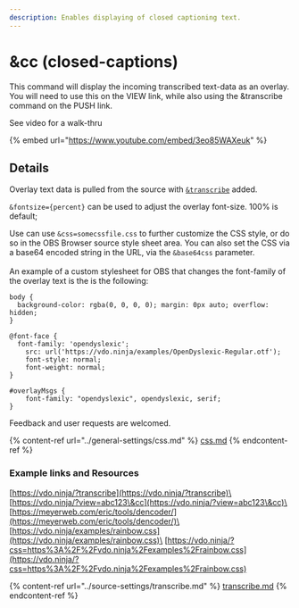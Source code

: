 ```yaml
---
description: Enables displaying of closed captioning text.
---
```


# \&cc  (closed-captions)

This command will display the incoming transcribed text-data as an overlay. You will need to use this on the VIEW link, while also using the \&transcribe command on the PUSH link.

See video for a walk-thru

{% embed url="https://www.youtube.com/embed/3eo85WAXeuk" %}

## Details

Overlay text data is pulled from the source with [`&transcribe`](../source-settings/transcribe.md) added.&#x20;

`&fontsize={percent}` can be used to adjust the overlay font-size. 100% is default;&#x20;

Use can use `&css=somecssfile.css` to further customize the CSS style, or do so in the OBS Browser source style sheet area. You can also set the CSS via a base64 encoded string in the URL, via the `&base64css` parameter.\
\
An example of a custom stylesheet for OBS that changes the font-family of the overlay text is the is the following:

```
body {
  background-color: rgba(0, 0, 0, 0); margin: 0px auto; overflow: hidden;
}

@font-face {
  font-family: 'opendyslexic';
	src: url('https://vdo.ninja/examples/OpenDyslexic-Regular.otf');
	font-style: normal;
	font-weight: normal;
} 

#overlayMsgs {
	font-family: "opendyslexic", opendyslexic, serif;
}
```

Feedback and user requests are welcomed.

{% content-ref url="../general-settings/css.md" %}
[css.md](../general-settings/css.md)
{% endcontent-ref %}

### Example links and  Resources

[https://vdo.ninja/?transcribe](https://vdo.ninja/?transcribe)\
[https://vdo.ninja/?view=abc123\&cc](https://vdo.ninja/?view=abc123\&cc)\
[https://meyerweb.com/eric/tools/dencoder/](https://meyerweb.com/eric/tools/dencoder/)\
[https://vdo.ninja/examples/rainbow.css](https://vdo.ninja/examples/rainbow.css)\
[https://vdo.ninja/?css=https%3A%2F%2Fvdo.ninja%2Fexamples%2Frainbow.css](https://vdo.ninja/?css=https%3A%2F%2Fvdo.ninja%2Fexamples%2Frainbow.css)

{% content-ref url="../source-settings/transcribe.md" %}
[transcribe.md](../source-settings/transcribe.md)
{% endcontent-ref %}



